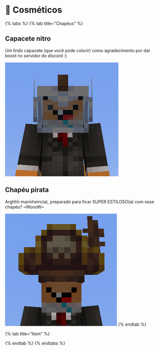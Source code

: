 # 🛒 Cosméticos

{% tabs %}
{% tab title="Chapéus" %}
## Capacete nitro

Um lindo capacete \(que você pode colorir\) como agradecimento por dar boost no servidor do discord :\)

![Acesso limitado \(Apenas nitro boosters tem\)](../.gitbook/assets/screenshot_77.png)

## Chapéu pirata

Arghhh marinheiro\(a\), preparado para ficar SUPER ESTILOSO\(a\) com esse chapéu? ~WoooW~

![Lend&#xE1;rio \(&#xE9; dif&#xED;cil de conseguir, MAS OLHA QUE LEGAL\)](../.gitbook/assets/screenshot_78.png)
{% endtab %}

{% tab title="Item" %}

{% endtab %}
{% endtabs %}



